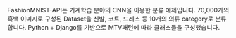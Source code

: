 FashionMNIST-API는 기계학습 분야의 CNN을 이용한 분류 예제입니다. 
70,000개의 흑백 이미지로 구성된 Dataset을 신발, 코트, 드레스 등 10개의 의류 category로 분류합니다.
Python + Django를 기반으로 MTV패턴에 따라 클래스들을 구성했습니다.
